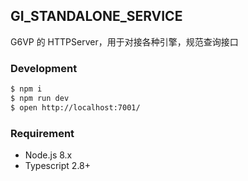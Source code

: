## GI_STANDALONE_SERVICE

G6VP 的 HTTPServer，用于对接各种引擎，规范查询接口

### Development

```bash
$ npm i
$ npm run dev
$ open http://localhost:7001/
```

### Requirement

- Node.js 8.x
- Typescript 2.8+

